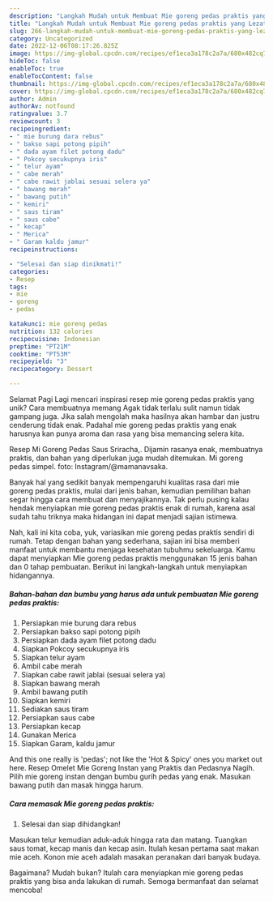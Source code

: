 ```yaml
---
description: "Langkah Mudah untuk Membuat Mie goreng pedas praktis yang Lezat, Sempurna"
title: "Langkah Mudah untuk Membuat Mie goreng pedas praktis yang Lezat, Sempurna"
slug: 266-langkah-mudah-untuk-membuat-mie-goreng-pedas-praktis-yang-lezat-sempurna
category: Uncategorized
date: 2022-12-06T08:17:26.825Z
image: https://img-global.cpcdn.com/recipes/ef1eca3a178c2a7a/680x482cq70/mie-goreng-pedas-praktis-foto-resep-utama.jpg
hideToc: false
enableToc: true
enableTocContent: false
thumbnail: https://img-global.cpcdn.com/recipes/ef1eca3a178c2a7a/680x482cq70/mie-goreng-pedas-praktis-foto-resep-utama.jpg
cover: https://img-global.cpcdn.com/recipes/ef1eca3a178c2a7a/680x482cq70/mie-goreng-pedas-praktis-foto-resep-utama.jpg
author: Admin
authorAv: notfound
ratingvalue: 3.7
reviewcount: 3
recipeingredient:
- " mie burung dara rebus"
- " bakso sapi potong pipih"
- " dada ayam filet potong dadu"
- " Pokcoy secukupnya iris"
- " telur ayam"
- " cabe merah"
- " cabe rawit jablai sesuai selera ya"
- " bawang merah"
- " bawang putih"
- " kemiri"
- " saus tiram"
- " saus cabe"
- " kecap"
- " Merica"
- " Garam kaldu jamur"
recipeinstructions:

- "Selesai dan siap dinikmati!"
categories:
- Resep
tags:
- mie
- goreng
- pedas

katakunci: mie goreng pedas 
nutrition: 132 calories
recipecuisine: Indonesian
preptime: "PT21M"
cooktime: "PT53M"
recipeyield: "3"
recipecategory: Dessert

---
```



Selamat Pagi Lagi mencari inspirasi resep mie goreng pedas praktis yang unik? Cara membuatnya memang Agak tidak terlalu sulit namun tidak gampang juga. Jika salah mengolah maka hasilnya akan hambar dan justru cenderung tidak enak. Padahal mie goreng pedas praktis yang enak harusnya kan punya aroma dan rasa yang bisa memancing selera kita.


Resep Mi Goreng Pedas Saus Sriracha,. Dijamin rasanya enak, membuatnya praktis, dan bahan yang diperlukan juga mudah ditemukan. Mi goreng pedas simpel. foto: Instagram/@mamanavsaka.

Banyak hal yang sedikit banyak mempengaruhi kualitas rasa dari mie goreng pedas praktis, mulai dari jenis bahan, kemudian pemilihan bahan segar hingga cara membuat dan menyajikannya. Tak perlu pusing kalau hendak menyiapkan mie goreng pedas praktis enak di rumah, karena asal sudah tahu triknya maka hidangan ini dapat menjadi sajian istimewa.


Nah, kali ini kita coba, yuk, variasikan mie goreng pedas praktis sendiri di rumah. Tetap dengan bahan yang sederhana, sajian ini bisa memberi manfaat untuk membantu menjaga kesehatan tubuhmu sekeluarga. Kamu dapat menyiapkan Mie goreng pedas praktis menggunakan 15 jenis bahan dan 0 tahap pembuatan. Berikut ini langkah-langkah untuk menyiapkan hidangannya.

<!--inarticleads1-->

##### Bahan-bahan dan bumbu yang harus ada untuk pembuatan Mie goreng pedas praktis:

1. Persiapkan  mie burung dara rebus
1. Persiapkan  bakso sapi potong pipih
1. Persiapkan  dada ayam filet potong dadu
1. Siapkan  Pokcoy secukupnya iris
1. Siapkan  telur ayam
1. Ambil  cabe merah
1. Siapkan  cabe rawit jablai (sesuai selera ya)
1. Siapkan  bawang merah
1. Ambil  bawang putih
1. Siapkan  kemiri
1. Sediakan  saus tiram
1. Persiapkan  saus cabe
1. Persiapkan  kecap
1. Gunakan  Merica
1. Siapkan  Garam, kaldu jamur


And this one really is &#39;pedas&#39;; not like the &#39;Hot &amp; Spicy&#39; ones you market out here. Resep Omelet Mie Goreng Instan yang Praktis dan Pedasnya Nagih. Pilih mie goreng instan dengan bumbu gurih pedas yang enak. Masukan bawang putih dan masak hingga harum. 

<!--inarticleads2-->

##### Cara memasak Mie goreng pedas praktis:


1. Selesai dan siap dihidangkan!

Masukan telur kemudian aduk-aduk hingga rata dan matang. Tuangkan saus tomat, kecap manis dan kecap asin. Itulah kesan pertama saat makan mie aceh. Konon mie aceh adalah masakan peranakan dari banyak budaya. 

Bagaimana? Mudah bukan? Itulah cara menyiapkan mie goreng pedas praktis yang bisa anda lakukan di rumah. Semoga bermanfaat dan selamat mencoba!
